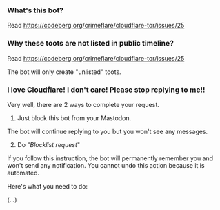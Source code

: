 ### What's this bot?

Read https://codeberg.org/crimeflare/cloudflare-tor/issues/25


### Why these toots are not listed in public timeline?

Read https://codeberg.org/crimeflare/cloudflare-tor/issues/25

The bot will only create "unlisted" toots.


### I love Cloudflare! I don't care! Please stop replying to me!!

Very well, there are 2 ways to complete your request.

1. Just block this bot from your Mastodon.

The bot will continue replying to you but you won't see any messages.

2. Do "_Blocklist request_"

If you follow this instruction, the bot will permanently remember you and won't send
any notification. You cannot undo this action because it is automated.

Here's what you need to do:

(...)